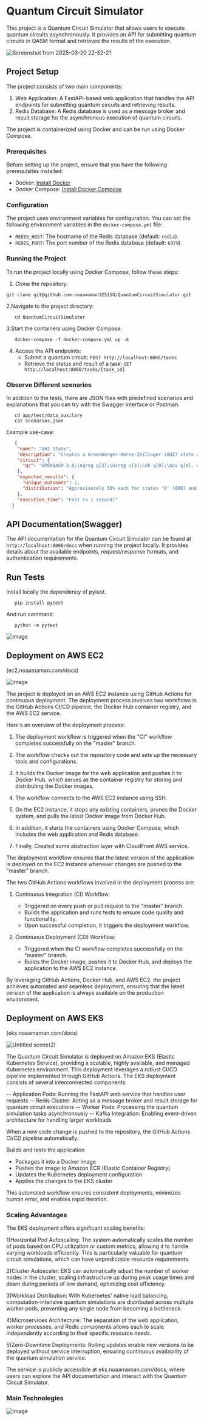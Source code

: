 # Quantum Circuit Simulator

This project is a Quantum Circuit Simulator that allows users to execute quantum circuits asynchronously. It provides an API for submitting quantum circuits in QASM format and retrieves the results of the execution.

![Screenshot from 2025-03-20 22-52-21](https://github.com/user-attachments/assets/619849ed-4935-457f-af26-dde715c9273a)


## Project Setup

The project consists of two main components:
1. Web Application: A FastAPI-based web application that handles the API endpoints for submitting quantum circuits and retrieving results.
2. Redis Database: A Redis database is used as a message broker and result storage for the asynchronous execution of quantum circuits.

The project is containerized using Docker and can be run using Docker Compose.

### Prerequisites

Before setting up the project, ensure that you have the following prerequisites installed:
- Docker: [Install Docker](https://docs.docker.com/get-docker/)
- Docker Compose: [Install Docker Compose](https://docs.docker.com/compose/install/)

### Configuration

The project uses environment variables for configuration. You can set the following environment variables in the `docker-compose.yml` file:
- `REDIS_HOST`: The hostname of the Redis database (default: `redis`).
- `REDIS_PORT`: The port number of the Redis database (default: `6379`).

### Running the Project

To run the project locally using Docker Compose, follow these steps:

1. Clone the repository:
  ```shell
  git clone git@github.com:noaamaman325158/QuantumCircuitSimulator.git
```
2.Navigate to the project directory:
```shell
   cd QuantumCircuitSimulator
```
3.Start the containers using Docker Compose:
```shell
   docker-compose -f docker-compose.yml up -d
```
4. Access the API endpoints:
   - Submit a quantum circuit: `POST http://localhost:8000/tasks`
   - Retrieve the status and result of a task: `GET http://localhost:8000/tasks/{task_id}`
### Observe Different scenarios
In addition to the tests, there are JSON files with predefined scenarios and explanations that you can try with the Swagger interface or Postman.
```shell
   cd app/test/data_auxilary
   cat scenarios.json
```
Example use-case:
```json
   {
    "name": "GHZ State",
    "description": "Creates a Greenberger-Horne-Zeilinger (GHZ) state among three qubits. Expected outcome: Equal probability of measuring '000' and '111' (binary 0 and 7 in decimal).",
    "circuit": {
      "qc": "OPENQASM 3.0;\nqreg q[3];\ncreg c[3];\nh q[0];\ncx q[0], q[1];\ncx q[1], q[2];\nmeasure q -> c;"
    },
    "expected_results": {
      "unique_outcomes": 2,
      "distribution": "Approximately 50% each for states '0' (000) and '7' (111)"
    },
    "execution_time": "Fast (< 1 second)"
  }
```
## API Documentation(Swagger)
The API documentation for the Quantum Circuit Simulator can be found at `http://localhost:8000/docs` when running the project locally.
It provides details about the available endpoints, request/response formats, and authentication requirements.
## Run Tests
Install locally the dependency of pytest.
```shell
   pip install pytest
```
And run command:
```shell
   python -m pytest
```

![image](https://github.com/user-attachments/assets/f052f946-b65f-4f8f-879d-8c38ae80d784)

## Deployment on AWS EC2

(ec2.noaamaman.com/docs)

![image](https://github.com/user-attachments/assets/753354a7-b19a-47bf-9aa8-69f436329885)


The project is deployed on an AWS EC2 instance using GitHub Actions for continuous deployment. The deployment process involves two workflows in the GitHub Actions CI/CD pipeline, the Docker Hub container registry, and the AWS EC2 service.

Here's an overview of the deployment process:

1. The deployment workflow is triggered when the "CI" workflow completes successfully on the "master" branch.

2. The workflow checks out the repository code and sets up the necessary tools and configurations.

3. It builds the Docker image for the web application and pushes it to Docker Hub, which serves as the container registry for storing and distributing the Docker images.

4. The workflow connects to the AWS EC2 instance using SSH.

5. On the EC2 instance, it stops any existing containers, prunes the Docker system, and pulls the latest Docker image from Docker Hub.

6. In addition, it starts the containers using Docker Compose, which includes the web application and Redis database.
   
7. Finally, Created some abstraction layer with CloudFront AWS service.

The deployment workflow ensures that the latest version of the application is deployed on the EC2 instance whenever changes are pushed to the "master" branch.

The two GitHub Actions workflows involved in the deployment process are:

1. Continuous Integration (CI) Workflow:
   - Triggered on every push or pull request to the "master" branch.
   - Builds the application and runs tests to ensure code quality and functionality.
   - Upon successful completion, it triggers the deployment workflow.

2. Continuous Deployment (CD) Workflow:
   - Triggered when the CI workflow completes successfully on the "master" branch.
   - Builds the Docker image, pushes it to Docker Hub, and deploys the application to the AWS EC2 instance.

By leveraging GitHub Actions, Docker Hub, and AWS EC2, the project achieves automated and seamless deployment, ensuring that the latest version of the application is always available on the production environment.

## Deployment on AWS EKS

(eks.noaamaman.com/docs)

![Untitled scene(2)](https://github.com/user-attachments/assets/d5d3571b-c590-4a28-b601-c06c8152af32)

The Quantum Circuit Simulator is deployed on Amazon EKS (Elastic Kubernetes Service), providing a scalable, highly available, and managed Kubernetes environment. This deployment leverages a robust CI/CD pipeline implemented through GitHub Actions.
The EKS deployment consists of several interconnected components:

-- Application Pods: Running the FastAPI web service that handles user requests
-- Redis Cluster: Acting as a message broker and result storage for quantum circuit executions
-- Worker Pods: Processing the quantum simulation tasks asynchronously
-- Kafka Integration: Enabling event-driven architecture for handling larger workloads

When a new code change is pushed to the repository, the GitHub Actions CI/CD pipeline automatically:

Builds and tests the application
- Packages it into a Docker image
- Pushes the image to Amazon ECR (Elastic Container Registry)
- Updates the Kubernetes deployment configuration
- Applies the changes to the EKS cluster

This automated workflow ensures consistent deployments, minimizes human error, and enables rapid iteration.

### Scaling Advantages
The EKS deployment offers significant scaling benefits:

1)Horizontal Pod Autoscaling: The system automatically scales the number of pods based on CPU utilization or custom metrics, allowing it to handle varying workloads efficiently. This is particularly valuable for quantum circuit simulations, which can have unpredictable resource requirements.

2)Cluster Autoscaler: EKS can automatically adjust the number of worker nodes in the cluster, scaling infrastructure up during peak usage times and down during periods of low demand, optimizing cost efficiency.

3)Workload Distribution: With Kubernetes' native load balancing, computation-intensive quantum simulations are distributed across multiple worker pods, preventing any single node from becoming a bottleneck.

4)Microservices Architecture: The separation of the web application, worker processes, and Redis components allows each to scale independently according to their specific resource needs.

5)Zero-Downtime Deployments: Rolling updates enable new versions to be deployed without service interruption, ensuring continuous availability of the quantum simulation service.

The service is publicly accessible at eks.noaamaman.com/docs, where users can explore the API documentation and interact with the Quantum Circuit Simulator.

### Main Technolegies
![image](https://github.com/user-attachments/assets/50781b47-c182-4fb1-8626-5bdf32848f59)

